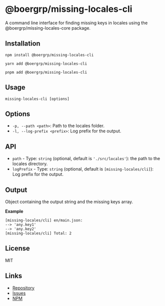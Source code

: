# @boergrp/missing-locales-cli

A command line interface for finding missing keys in locales using the @boergrp/missing-locales-core package.

## Installation

```shell
npm install @boergrp/missing-locales-cli
```

```shell
yarn add @boergrp/missing-locales-cli
```

```shell
pnpm add @boergrp/missing-locales-cli
```

## Usage

```shell
missing-locales-cli [options]
```

## Options

- `-p, --path <path>`: Path to the locales folder.
- `-l, --log-prefix <prefix>`: Log prefix for the output.

## API

- `path` - Type: `string` (optional, default is `'./src/locales'`): the path to the locales directory.
- `logPrefix` - Type: `string` (optional, default is `[missing-locales/cli]`): Log prefix for the output.

## Output

Object containing the output string and the missing keys array.

__Example__

```shell
[missing-locales/cli] en/main.json:
--> 'any.key1'
--> 'any.key2'
[missing-locales/cli] Total: 2
```

## License

MIT

## Links

- [Repository](https://github.com/boergrp/missing-locales/packages/missing-locales-cli)
- [Issues](https://github.com/boergrp/missing-locales/issues)
- [NPM](https://www.npmjs.com/package/@boergrp/missing-locales-cli)
